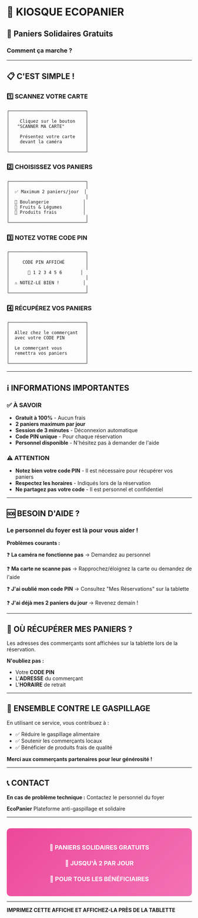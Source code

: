 # 📱 KIOSQUE ECOPANIER

## 🎁 Paniers Solidaires Gratuits

### Comment ça marche ?

---

## 📋 C'EST SIMPLE !

### 1️⃣ SCANNEZ VOTRE CARTE
```
┌─────────────────────────────┐
│                             │
│    Cliquez sur le bouton    │
│   "SCANNER MA CARTE"        │
│                             │
│    Présentez votre carte    │
│    devant la caméra         │
│                             │
└─────────────────────────────┘
```

### 2️⃣ CHOISISSEZ VOS PANIERS
```
┌─────────────────────────────┐
│                             │
│  ✅ Maximum 2 paniers/jour  │
│                             │
│  🍞 Boulangerie             │
│  🥗 Fruits & Légumes        │
│  🥖 Produits frais          │
│                             │
└─────────────────────────────┘
```

### 3️⃣ NOTEZ VOTRE CODE PIN
```
┌─────────────────────────────┐
│                             │
│     CODE PIN AFFICHÉ        │
│                             │
│       🔢 1 2 3 4 5 6       │
│                             │
│  ⚠️ NOTEZ-LE BIEN !         │
│                             │
└─────────────────────────────┘
```

### 4️⃣ RÉCUPÉREZ VOS PANIERS
```
┌─────────────────────────────┐
│                             │
│  Allez chez le commerçant   │
│  avec votre CODE PIN        │
│                             │
│  Le commerçant vous         │
│  remettra vos paniers       │
│                             │
└─────────────────────────────┘
```

---

## ℹ️ INFORMATIONS IMPORTANTES

### ✅ À SAVOIR

- **Gratuit à 100%** - Aucun frais
- **2 paniers maximum par jour**
- **Session de 3 minutes** - Déconnexion automatique
- **Code PIN unique** - Pour chaque réservation
- **Personnel disponible** - N'hésitez pas à demander de l'aide

### ⚠️ ATTENTION

- **Notez bien votre code PIN** - Il est nécessaire pour récupérer vos paniers
- **Respectez les horaires** - Indiqués lors de la réservation
- **Ne partagez pas votre code** - Il est personnel et confidentiel

---

## 🆘 BESOIN D'AIDE ?

### Le personnel du foyer est là pour vous aider !

**Problèmes courants :**

❓ **La caméra ne fonctionne pas**
→ Demandez au personnel

❓ **Ma carte ne scanne pas**
→ Rapprochez/éloignez la carte ou demandez de l'aide

❓ **J'ai oublié mon code PIN**
→ Consultez "Mes Réservations" sur la tablette

❓ **J'ai déjà mes 2 paniers du jour**
→ Revenez demain !

---

## 📍 OÙ RÉCUPÉRER MES PANIERS ?

Les adresses des commerçants sont affichées sur la tablette lors de la réservation.

**N'oubliez pas :**
- Votre **CODE PIN**
- L'**ADRESSE** du commerçant
- L'**HORAIRE** de retrait

---

## 🙏 ENSEMBLE CONTRE LE GASPILLAGE

En utilisant ce service, vous contribuez à :
- ✅ Réduire le gaspillage alimentaire
- ✅ Soutenir les commerçants locaux
- ✅ Bénéficier de produits frais de qualité

**Merci aux commerçants partenaires pour leur générosité !**

---

## 📞 CONTACT

**En cas de problème technique :**
Contactez le personnel du foyer

**EcoPanier**
Plateforme anti-gaspillage et solidaire

---

<div style="text-align: center; padding: 20px; background: linear-gradient(135deg, #ec4899 0%, #f472b6 100%); color: white; border-radius: 10px; margin-top: 30px;">

### 💚 PANIERS SOLIDAIRES GRATUITS
### 🎁 JUSQU'À 2 PAR JOUR
### 🤝 POUR TOUS LES BÉNÉFICIAIRES

</div>

---

**IMPRIMEZ CETTE AFFICHE ET AFFICHEZ-LA PRÈS DE LA TABLETTE**

